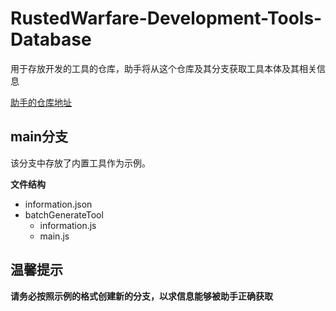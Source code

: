 # RustedWarfare-Development-Tools-Database

用于存放开发的工具的仓库，助手将从这个仓库及其分支获取工具本体及其相关信息

[助手的仓库地址](https://github.com/Delta-Water/RustedWarfare-Development-Tools)

## main分支

该分支中存放了内置工具作为示例。

**文件结构**

- information.json
- batchGenerateTool
  - information.js
  - main.js

## 温馨提示

**请务必按照示例的格式创建新的分支，以求信息能够被助手正确获取**
